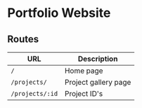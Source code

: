 # Portfolio Website

## Routes

| URL | Description |
|-|-|
|`/` | Home page |
| `/projects/` | Project gallery page
| `/projects/:id` | Project ID's